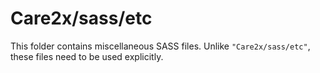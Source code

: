 # Care2x/sass/etc

This folder contains miscellaneous SASS files. Unlike `"Care2x/sass/etc"`, these files
need to be used explicitly.
